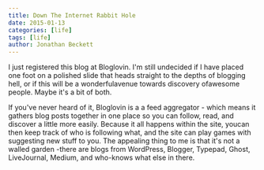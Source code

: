 ```yaml
---
title: Down The Internet Rabbit Hole
date: 2015-01-13
categories: [life]
tags: [life]
author: Jonathan Beckett
---
```


I just registered this blog at Bloglovin. I'm still undecided if I have placed one foot on a polished slide that heads straight to the depths of blogging hell, or if this will be a wonderfulavenue towards discovery ofawesome people. Maybe it's a bit of both.

If you've never heard of it, Bloglovin is a a feed aggregator - which means it gathers blog posts together in one place so you can follow, read, and discover a little more easily. Because it all happens within the site, youcan then keep track of who is following what, and the site can play games with suggesting new stuff to you. The appealing thing to me is that it's not a walled garden -there are blogs from WordPress, Blogger, Typepad, Ghost, LiveJournal, Medium, and who-knows what else in there.